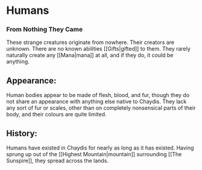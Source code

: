 # Humans
### From Nothing They Came

These strange creatures originate from nowhere.
Their creators are unknown.
There are no known abilities [[Gifts|gifted]] to them.
They rarely naturally create any [[Mana|mana]] at all, and if they do, it could be anything.

## Appearance:

Human bodies appear to be made of flesh, blood, and fur, though they do not share an appearance with anything else native to Chaydis.
They lack any sort of fur or scales, other than on completely nonsensical parts of their body, and their colours are quite limited.

## History:

Humans have existed in Chaydis for nearly as long as it has existed.
Having sprung up out of the [[Highest Mountain|mountain]] surrounding [[The Sunspire]], they spread across the lands.